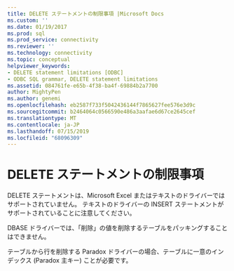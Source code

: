 ```yaml
---
title: DELETE ステートメントの制限事項 |Microsoft Docs
ms.custom: ''
ms.date: 01/19/2017
ms.prod: sql
ms.prod_service: connectivity
ms.reviewer: ''
ms.technology: connectivity
ms.topic: conceptual
helpviewer_keywords:
- DELETE statement limitations [ODBC]
- ODBC SQL grammar, DELETE statement limitations
ms.assetid: 084761fe-e65b-4f38-ba4f-69884b2a7700
author: MightyPen
ms.author: genemi
ms.openlocfilehash: eb2587f733f5042436144f7865627fee576e3d9c
ms.sourcegitcommit: b2464064c0566590e486a3aafae6d67ce2645cef
ms.translationtype: MT
ms.contentlocale: ja-JP
ms.lasthandoff: 07/15/2019
ms.locfileid: "68096309"
---
```

# <a name="delete-statement-limitations"></a>DELETE ステートメントの制限事項
DELETE ステートメントは、Microsoft Excel またはテキストのドライバーではサポートされていません。 テキストのドライバーの INSERT ステートメントがサポートされていることに注意してください。  
  
 DBASE ドライバーでは、「削除」の値を削除するテーブルをパッキングすることはできません。  
  
 テーブルから行を削除する Paradox ドライバーの場合、テーブルに一意のインデックス (Paradox 主キー) ことが必要です。
